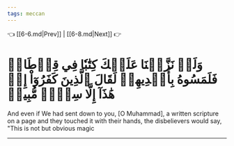 ```yaml
---
tags: meccan
---
```


👈 [[6-6.md|Prev]] | [[6-8.md|Next]] 👉

# وَلَوۡ نَزَّلۡنَا عَلَيۡكَ كِتَٰبٗا فِي قِرۡطَاسٖ فَلَمَسُوهُ بِأَيۡدِيهِمۡ لَقَالَ ٱلَّذِينَ كَفَرُوٓاْ إِنۡ هَٰذَآ إِلَّا سِحۡرٞ مُّبِينٞ

And even if We had sent down to you, [O Muhammad], a written scripture on a page and they touched it with their hands, the disbelievers would say, "This is not but obvious magic

---

